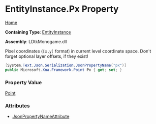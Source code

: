 # EntityInstance\.Px Property

[Home](../../../README.md)

**Containing Type**: [EntityInstance](../README.md)

**Assembly**: LDtkMonogame\.dll

  
 Pixel coordinates \(`[x,y]` format\) in current level coordinate space\. Don't forget optional layer offsets, if they exist\! 

```csharp
[System.Text.Json.Serialization.JsonPropertyName("px")]
public Microsoft.Xna.Framework.Point Px { get; set; }
```

### Property Value

[Point](https://docs.microsoft.com/en-us/dotnet/api/microsoft.xna.framework.point)

### Attributes

* [JsonPropertyNameAttribute](https://docs.microsoft.com/en-us/dotnet/api/system.text.json.serialization.jsonpropertynameattribute)

